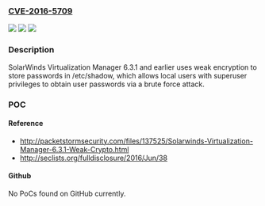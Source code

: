 ### [CVE-2016-5709](https://cve.mitre.org/cgi-bin/cvename.cgi?name=CVE-2016-5709)
![](https://img.shields.io/static/v1?label=Product&message=n%2Fa&color=blue)
![](https://img.shields.io/static/v1?label=Version&message=n%2Fa&color=blue)
![](https://img.shields.io/static/v1?label=Vulnerability&message=n%2Fa&color=brighgreen)

### Description

SolarWinds Virtualization Manager 6.3.1 and earlier uses weak encryption to store passwords in /etc/shadow, which allows local users with superuser privileges to obtain user passwords via a brute force attack.

### POC

#### Reference
- http://packetstormsecurity.com/files/137525/Solarwinds-Virtualization-Manager-6.3.1-Weak-Crypto.html
- http://seclists.org/fulldisclosure/2016/Jun/38

#### Github
No PoCs found on GitHub currently.

